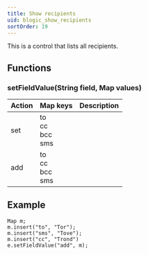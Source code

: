 ```yaml
---
title: Show recipients
uid: blogic_show_recipients
sortOrder: 19
---
```


This is a control that lists all recipients.

## Functions

### setFieldValue(String field, Map values)

| Action   | Map keys                   | Description |
|:---------|:---------------------------|:------------|
| set      | to<br />cc<br/>bcc<br/>sms |             |
| add      | to<br />cc<br/>bcc<br/>sms |             |

## Example

```crmscript
Map m;
m.insert("to", "Tor");
m.insert("sms", "Tove");
m.insert("cc", "Trond")
e.setFieldValue("add", m);
```
